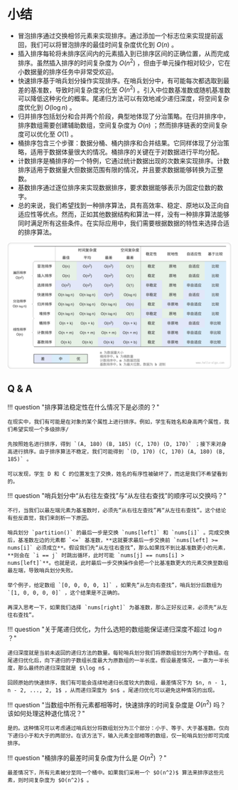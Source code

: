 # 小结

- 冒泡排序通过交换相邻元素来实现排序。通过添加一个标志位来实现提前返回，我们可以将冒泡排序的最佳时间复杂度优化到 $O(n)$ 。
- 插入排序每轮将未排序区间内的元素插入到已排序区间的正确位置，从而完成排序。虽然插入排序的时间复杂度为 $O(n^2)$ ，但由于单元操作相对较少，它在小数据量的排序任务中非常受欢迎。
- 快速排序基于哨兵划分操作实现排序。在哨兵划分中，有可能每次都选取到最差的基准数，导致时间复杂度劣化至 $O(n^2)$ 。引入中位数基准数或随机基准数可以降低这种劣化的概率。尾递归方法可以有效地减少递归深度，将空间复杂度优化到 $O(\log n)$ 。
- 归并排序包括划分和合并两个阶段，典型地体现了分治策略。在归并排序中，排序数组需要创建辅助数组，空间复杂度为 $O(n)$ ；然而排序链表的空间复杂度可以优化至 $O(1)$ 。
- 桶排序包含三个步骤：数据分桶、桶内排序和合并结果。它同样体现了分治策略，适用于数据体量很大的情况。桶排序的关键在于对数据进行平均分配。
- 计数排序是桶排序的一个特例，它通过统计数据出现的次数来实现排序。计数排序适用于数据量大但数据范围有限的情况，并且要求数据能够转换为正整数。
- 基数排序通过逐位排序来实现数据排序，要求数据能够表示为固定位数的数字。
- 总的来说，我们希望找到一种排序算法，具有高效率、稳定、原地以及正向自适应性等优点。然而，正如其他数据结构和算法一样，没有一种排序算法能够同时满足所有这些条件。在实际应用中，我们需要根据数据的特性来选择合适的排序算法。

![排序算法对比](summary.assets/sorting_algorithms_comparison.png)

## Q & A

!!! question "排序算法稳定性在什么情况下是必须的？"

    在现实中，我们有可能是在对象的某个属性上进行排序。例如，学生有姓名和身高两个属性，我们希望实现一个多级排序/

    先按照姓名进行排序，得到 `(A, 180) (B, 185) (C, 170) (D, 170)` ；接下来对身高进行排序。由于排序算法不稳定，我们可能得到 `(D, 170) (C, 170) (A, 180) (B, 185)` 。

    可以发现，学生 D 和 C 的位置发生了交换，姓名的有序性被破坏了，而这是我们不希望看到的。

!!! question "哨兵划分中“从右往左查找”与“从左往右查找”的顺序可以交换吗？"

    不行，当我们以最左端元素为基准数时，必须先“从右往左查找”再“从左往右查找”。这个结论有些反直觉，我们来剖析一下原因。

    哨兵划分 `partition()` 的最后一步是交换 `nums[left]` 和 `nums[i]` 。完成交换后，基准数左边的元素都 `<=` 基准数，**这就要求最后一步交换前 `nums[left] >= nums[i]` 必须成立**。假设我们先“从左往右查找”，那么如果找不到比基准数更小的元素，**则会在 `i == j` 时跳出循环，此时可能 `nums[j] == nums[i] > nums[left]`**。也就是说，此时最后一步交换操作会把一个比基准数更大的元素交换至数组最左端，导致哨兵划分失败。

    举个例子，给定数组 `[0, 0, 0, 0, 1]` ，如果先“从左向右查找”，哨兵划分后数组为 `[1, 0, 0, 0, 0]` ，这个结果是不正确的。

    再深入思考一下，如果我们选择 `nums[right]` 为基准数，那么正好反过来，必须先“从左往右查找”。

!!! question "关于尾递归优化，为什么选短的数组能保证递归深度不超过 $\log n$ ？"

    递归深度就是当前未返回的递归方法的数量。每轮哨兵划分我们将原数组划分为两个子数组。在尾递归优化后，向下递归的子数组长度最大为原数组的一半长度。假设最差情况，一直为一半长度，那么最终的递归深度就是 $\log n$ 。
    
    回顾原始的快速排序，我们有可能会连续地递归长度较大的数组，最差情况下为 $n, n - 1, n - 2, ..., 2, 1$ ，从而递归深度为 $n$ 。尾递归优化可以避免这种情况的出现。

!!! question "当数组中所有元素都相等时，快速排序的时间复杂度是 $O(n^2)$ 吗？该如何处理这种退化情况？"

    是的。这种情况可以考虑通过哨兵划分将数组划分为三个部分：小于、等于、大于基准数。仅向下递归小于和大于的两部分。在该方法下，输入元素全部相等的数组，仅一轮哨兵划分即可完成排序。

!!! question "桶排序的最差时间复杂度为什么是 $O(n^2)$ ？"

    最差情况下，所有元素被分至同一个桶中。如果我们采用一个 $O(n^2)$ 算法来排序这些元素，则时间复杂度为 $O(n^2)$ 。
